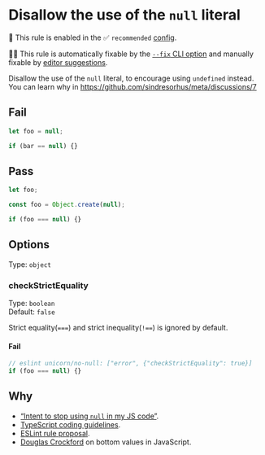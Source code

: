 # Disallow the use of the `null` literal

💼 This rule is enabled in the ✅ `recommended` [config](https://github.com/sindresorhus/eslint-plugin-unicorn#preset-configs).

🔧💡 This rule is automatically fixable by the [`--fix` CLI option](https://eslint.org/docs/latest/user-guide/command-line-interface#--fix) and manually fixable by [editor suggestions](https://eslint.org/docs/developer-guide/working-with-rules#providing-suggestions).

<!-- end auto-generated rule header -->
<!-- Do not manually modify this header. Run: `npm run fix:eslint-docs` -->

Disallow the use of the `null` literal, to encourage using `undefined` instead. You can learn why in <https://github.com/sindresorhus/meta/discussions/7>

## Fail

```js
let foo = null;
```

```js
if (bar == null) {}
```

## Pass

```js
let foo;
```

```js
const foo = Object.create(null);
```

```js
if (foo === null) {}
```

## Options

Type: `object`

### checkStrictEquality

Type: `boolean`\
Default: `false`

Strict equality(`===`) and strict inequality(`!==`) is ignored by default.

#### Fail

```js
// eslint unicorn/no-null: ["error", {"checkStrictEquality": true}]
if (foo === null) {}
```

## Why

- [“Intent to stop using `null` in my JS code”](https://github.com/sindresorhus/meta/issues/7).
- [TypeScript coding guidelines](https://github.com/Microsoft/TypeScript/wiki/Coding-guidelines#null-and-undefined).
- [ESLint rule proposal](https://github.com/eslint/eslint/issues/6701).
- [Douglas Crockford](https://www.youtube.com/watch?v=PSGEjv3Tqo0&t=9m21s) on bottom values in JavaScript.
